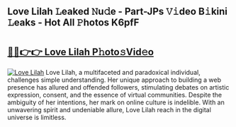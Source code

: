 ## Love Lilah 𝙻eaked 𝙽u𝚍e - Part-JPs 𝚅𝚒deo B𝚒kini 𝙻eaks - Hot All 𝙿hotos K6pfF

# <h2><a href="http://ld1a5t3.urlbe.top/?page=Love+Lilah">🔗🔗👉👉 Love Lilah P𝚑oto𝚜Vid𝚎o</a></h2>

[![Love Lilah](https://i.imgur.com/eBuTRDB.gif)](http://ld1a5t3.urlbe.top/?page=Love+Lilah)
Love Lilah, a multifaceted and paradoxical individual, challenges simple understanding. Her unique approach to building a web presence has allured and offended followers, stimulating debates on artistic expression, consent, and the essence of virtual communities. Despite the ambiguity of her intentions, her mark on online culture is indelible. With an unwavering spirit and undeniable allure, Love Lilah reach in the digital universe is limitless.
